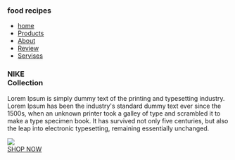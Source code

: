 <!DOCTYPE html>
<html lang="en">
  <head>
    <meta charset="UTF-8">
    <meta http-equiv="X=UA-Compatible" content="IE=edge">
    <meta name="viewport" content="wdth= devce-width, nitial-scale=1.0">
    <title> Nike - Just Do It </title>
    <link rel="stylesheet" href="style.css">
    <link rel="shortcut icon" href="image/logo.png">
	<link rel="stylesheet" href="https://cdnjs.cloudflare.com/ajax/libs/font-awesome/6.1.1/css/all.min.css" integrity="sha512-KfkfwYDsLkIlwQp6LFnl8zNdLGxu9YAA1QvwINks4PhcElQSvqcyVLLD9aMhXd13uQjoXtEKNosOWaZqXgel0g==" crossorigin="anonymous" referrerpolicy="no-referrer" />
  </head>
  <body>
    <section>
	  <nav>
	    <div class="logo">
		  <h1>food recipe<span>s</span></h1>
		</div>
		<ul>
		  <li><a href="#home">home</a></li>
		  <li><a href="#Products">Products</a></li>
		  <li><a href="#About">About</a></li>
		  <li><a href="#Review">Review</a></li>
		  <li><a href="#Servises">Servises</a></li>
		</ul>
		<div class="icons">
		  <i class="fa-solid fa-heart"></i>
		  <i class="fa-solid fa-cart-shopping"></i>
		  <i class="fa-solid fa-user"></i>
		</div>
		<div class="main" id="Home">
		  <div class="main_content">
		    <div class="main_text">
			  <h1>NIKE<br><span>Collection</span></h1>
			  <p>Lorem Ipsum is simply dummy text of the printing and typesetting industry. 
			  Lorem Ipsum has been the industry's standard dummy text ever since the 1500s, 
			  when an unknown printer took a galley of type and scrambled it to make a type 
			  specimen book. It has survived not only five centuries, but also the leap into 
			  electronic typesetting, remaining essentially unchanged. 
			  </p>
			</div>
			<div class="main_image">
			  <img src="https://static.nike.com/a/images/c_limit,w_592,f_auto/t_product_v1/ac871484-8738-44cf-abbd-4d347ad536e9/revolution-6-flyease-next-nature-mens-easy-on-off-road-running-shoes-SNbtsR.png">
			</div>
		  </div>
		  <div class="social_icon">
		    <i class="fa-brands fa-facebook-f"></i>
			<i class="fa-brands fa-twitter"></i>
			<i class="fa-brands fa-instagram"></i>
			<i class="fa-brands fa-linkedin-in"></i>
		  </div>
		  <div class="button">
		    <a href="#">SHOP NOW</a>
			<i class="fa-solid fa-chevron-right"></i>
		  </div>
		</div>
	  </nav>
	</section>  
  
  </body>
</html>
